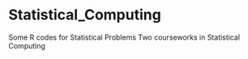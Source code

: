 # Statistical_Computing
Some R codes for Statistical Problems
Two courseworks in Statistical Computing
